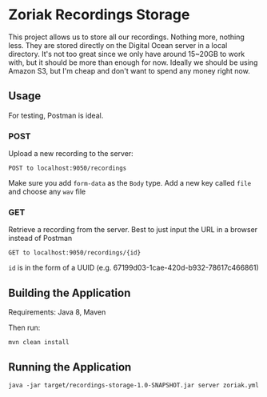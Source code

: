 # Zoriak Recordings Storage

This project allows us to store all our recordings. Nothing more, nothing less.
They are stored directly on the Digital Ocean server in a local directory. It's not
too great since we only have around 15~20GB to work with, but it should be more than
enough for now. Ideally we should be using Amazon S3, but I'm cheap and don't want to
spend any money right now.

## Usage

For testing, Postman is ideal.

### POST

Upload a new recording to the server:

`POST to localhost:9050/recordings`

Make sure you add `form-data` as the `Body` type. Add a new key called `file` and choose any `wav` file

### GET

Retrieve a recording from the server. Best to just input the URL in a browser instead of Postman

`GET to localhost:9050/recordings/{id}`

`id` is in the form of a UUID (e.g. 67199d03-1cae-420d-b932-78617c466861)

## Building the Application

Requirements: Java 8, Maven

Then run:

`mvn clean install`

## Running the Application

`java -jar target/recordings-storage-1.0-SNAPSHOT.jar server zoriak.yml`